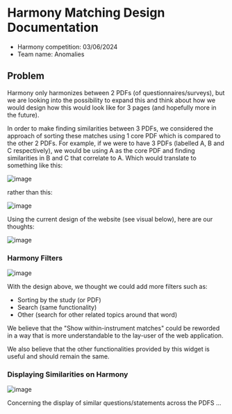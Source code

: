 # Harmony Matching Design Documentation
- Harmony competition: 03/06/2024
- Team name: Anomalies

## Problem
Harmony only harmonizes between 2 PDFs (of questionnaires/surveys), but we are looking into the possibility to expand this and think about how we would design how this would look like for 3 pages (and hopefully more in the future).

In order to make finding similarities between 3 PDFs, we considered the approach of sorting these matches using 1 core PDF which is compared to the other 2 PDFs. For example, if we were to have 3 PDFs (labelled A, B and C respectively), we would be using A as the core PDF and finding similarities in B and C that correlate to A. Which would translate to something like this: 

![image](https://github.com/nlutala/hackathon/assets/87072306/847ae79f-bc0d-4109-88a3-3861c93921ee)

rather than this: 

![image](https://github.com/nlutala/hackathon/assets/87072306/a0829795-ac31-441f-81a5-50a872589c74)
 
Using the current design of the website (see visual below), here are our thoughts:

![image](https://github.com/nlutala/hackathon/assets/87072306/d5ed60c6-8e45-4dce-8610-78eb4b18c17a)

### Harmony Filters
![image](https://github.com/nlutala/hackathon/assets/87072306/f7f7aba3-2885-42eb-9c2d-afbfeec4a619)

With the design above, we thought we could add more filters such as:
- Sorting by the study (or PDF)
- Search (same functionality)
- Other (search for other related topics around that word)

We believe that the "Show within-instrument matches" could be reworded in a way that is more understandable to the lay-user of the web application.

We also believe that the other functionalities provided by this widget is useful and should remain the same.

### Displaying Similarities on Harmony
![image](https://github.com/nlutala/hackathon/assets/87072306/1d62d239-87a4-4668-a80f-df07bc8863da)

Concerning the display of similar questions/statements across the PDFS ...
